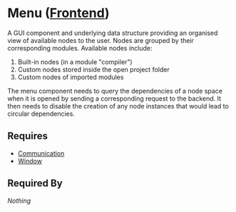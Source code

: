 # Menu ([Frontend](../frontend.md))

A GUI component and underlying data structure providing an organised view of available nodes to the user. Nodes are grouped by their corresponding modules. Available nodes include:

1. Built-in nodes (in a module "compiler")
2. Custom nodes stored inside the open project folder
3. Custom nodes of imported modules

The menu component needs to query the dependencies of a node space when it is opened by sending a corresponding request to the backend. It then needs to disable the creation of any node instances that would lead to circular dependencies.

## Requires

- [Communication](../../../communication/communication.md)
- [Window](../../window/window.md)

## Required By

*Nothing*
